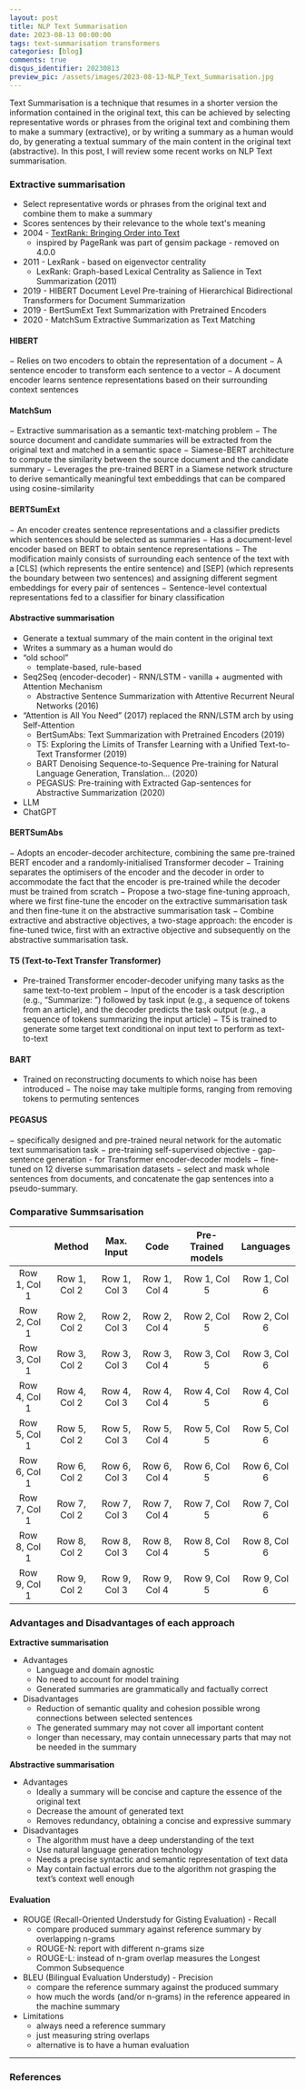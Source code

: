 ```yaml
---
layout: post
title: NLP Text Summarisation
date: 2023-08-13 00:00:00
tags: text-summarisation transformers
categories: [blog]
comments: true
disqus_identifier: 20230813
preview_pic: /assets/images/2023-08-13-NLP_Text_Summarisation.jpg
---
```


Text Summarisation is a technique that resumes in a shorter version the information contained in the original text, this can be achieved by selecting 
representative words or phrases from the original text and combining them to make a summary (extractive), or by writing a summary as a human would do, 
by generating a textual summary of the main content in the original text (abstractive). In this post, I will review some recent works on NLP Text summarisation.


### __Extractive summarisation__

* Select representative words or phrases from the original text and combine them to make a summary
* Scores sentences by their relevance to the whole text's meaning
* 2004 - [TextRank: Bringing Order into Text](https://aclanthology.org/W04-3252)
    * inspired by PageRank was part of gensim package - removed on 4.0.0
* 2011 - LexRank - based on eigenvector centrality
	 * LexRank: Graph-based Lexical Centrality as Salience in Text Summarization (2011)
* 2019 - HIBERT Document Level Pre-training of Hierarchical Bidirectional Transformers for Document Summarization
* 2019 - BertSumExt Text Summarization with Pretrained Encoders 
* 2020 - MatchSum Extractive Summarization as Text Matching 


#### HIBERT
− Relies on two encoders to obtain the representation of a document
− A sentence encoder to transform each sentence to a vector
− A document encoder learns sentence representations based on their surrounding context sentences


#### MatchSum
− Extractive summarisation as a semantic text-matching problem
− The source document and candidate summaries will be extracted from the original text and matched in a semantic space
− Siamese-BERT architecture to compute the similarity between the source document and the candidate summary
− Leverages the pre-trained BERT in a Siamese network structure to derive semantically meaningful text embeddings that can be compared using cosine-similarity

#### BERTSumExt
− An encoder creates sentence representations and a classifier predicts which sentences should be selected as summaries
− Has a document-level encoder based on BERT to obtain sentence representations
− The modification mainly consists of surrounding each sentence of the text with a [CLS] (which represents the entire sentence) and [SEP] (which represents the boundary between two sentences) and assigning different segment embeddings for every pair of sentences
− Sentence-level contextual representations fed to a classifier for binary classification





#### __Abstractive summarisation__
* Generate a textual summary of the main content in the original text
* Writes a summary as a human would do
* “old school”
	* template-based, rule-based
* Seq2Seq (encoder-decoder) - RNN/LSTM - vanilla + augmented with Attention Mechanism
	* Abstractive Sentence Summarization with Attentive Recurrent Neural Networks (2016)
* “Attention is All You Need” (2017) replaced the RNN/LSTM arch by using Self-Attention
	* BertSumAbs: Text Summarization with Pretrained Encoders (2019)
	* T5: Exploring the Limits of Transfer Learning with a Unified Text-to-Text Transformer (2019)
	* BART Denoising Sequence-to-Sequence Pre-training for Natural Language Generation, Translation... (2020)
	* PEGASUS: Pre-training with Extracted Gap-sentences for Abstractive Summarization (2020)
* LLM
* ChatGPT


#### BERTSumAbs
− Adopts an encoder-decoder architecture, combining the same pre-trained BERT encoder and a
randomly-initialised Transformer decoder
− Training separates the optimisers of the encoder and the decoder in order to accommodate the fact
that the encoder is pre-trained while the decoder must be trained from scratch
− Propose a two-stage fine-tuning approach, where we first fine-tune the encoder on the extractive
summarisation task and then fine-tune it on the abstractive summarisation task
− Combine extractive and abstractive objectives, a two-stage approach: the encoder is fine-tuned
twice, first with an extractive objective and subsequently on the abstractive summarisation task.



#### T5 (Text-to-Text Transfer Transformer)
- Pre-trained Transformer encoder-decoder unifying many tasks as the same text-to-text problem
− Input of the encoder is a task description (e.g., “Summarize: ”) followed by task input (e.g., a sequence of tokens from an article), and the decoder predicts the task output (e.g., a sequence of tokens summarizing the input article)
− T5 is trained to generate some target text conditional on input text to perform as text-to-text


#### BART

- Trained on reconstructing documents to which noise has been introduced
− The noise may take multiple forms, ranging from removing tokens to permuting sentences


#### PEGASUS
− specifically designed and pre-trained neural network for the automatic text summarisation task
− pre-training self-supervised objective - gap-sentence generation - for Transformer encoder-decoder models
− fine-tuned on 12 diverse summarisation datasets
− select and mask whole sentences from documents, and concatenate the gap sentences into a pseudo-summary.


### Comparative Summsarisation


|                | Method         | Max. Input     | Code           | Pre-Trained models    | Languages      |
|:--------------:|:--------------:|:--------------:|:--------------:|:---------------------:|:--------------:|
| Row 1, Col 1   | Row 1, Col 2   | Row 1, Col 3   | Row 1, Col 4   | Row 1, Col 5          | Row 1, Col 6   |
| Row 2, Col 1   | Row 2, Col 2   | Row 2, Col 3   | Row 2, Col 4   | Row 2, Col 5          | Row 2, Col 6   |
| Row 3, Col 1   | Row 3, Col 2   | Row 3, Col 3   | Row 3, Col 4   | Row 3, Col 5          | Row 3, Col 6   |
| Row 4, Col 1   | Row 4, Col 2   | Row 4, Col 3   | Row 4, Col 4   | Row 4, Col 5          | Row 4, Col 6   |
| Row 5, Col 1   | Row 5, Col 2   | Row 5, Col 3   | Row 5, Col 4   | Row 5, Col 5          | Row 5, Col 6   |
| Row 6, Col 1   | Row 6, Col 2   | Row 6, Col 3   | Row 6, Col 4   | Row 6, Col 5          | Row 6, Col 6   |
| Row 7, Col 1   | Row 7, Col 2   | Row 7, Col 3   | Row 7, Col 4   | Row 7, Col 5          | Row 7, Col 6   |
| Row 8, Col 1   | Row 8, Col 2   | Row 8, Col 3   | Row 8, Col 4   | Row 8, Col 5          | Row 8, Col 6   |
| Row 9, Col 1   | Row 9, Col 2   | Row 9, Col 3   | Row 9, Col 4   | Row 9, Col 5          | Row 9, Col 6   |




### Advantages and Disadvantages of each approach


__Extractive summarisation__
* Advantages
  * Language and domain agnostic
  * No need to account for model training
  * Generated summaries are grammatically and factually correct
* Disadvantages
  * Reduction of semantic quality and cohesion possible wrong connections between selected sentences
  * The generated summary may not cover all important content
  * longer than necessary, may contain unnecessary parts that may not be needed in the summary


__Abstractive summarisation__
* Advantages
  * Ideally a summary will be concise and capture the essence of the original text
  * Decrease the amount of generated text
  * Removes redundancy, obtaining a concise and expressive summary
* Disadvantages
  * The algorithm must have a deep understanding of the text
  * Use natural language generation technology
  * Needs a precise syntactic and semantic representation of text data
  * May contain factual errors due to the algorithm not grasping the text’s context well enough


#### Evaluation
* ROUGE (Recall-Oriented Understudy for Gisting Evaluation) - Recall
  * compare produced summary against reference summary by overlapping n-grams
  * ROUGE-N: report with different n-grams size
  * ROUGE-L: instead of n-gram overlap measures the Longest Common Subsequence
* BLEU (Bilingual Evaluation Understudy) - Precision
  * compare the reference summary against the produced summary
  * how much the words (and/or n-grams) in the reference appeared in the machine summary
* Limitations
  * always need a reference summary
  * just measuring string overlaps
  * alternative is to have a human evaluation




---

### __References__











